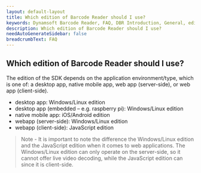 ```yaml
---
layout: default-layout
title: Which edition of Barcode Reader should I use?
keywords: Dynamsoft Barcode Reader, FAQ, DBR Introduction, General, editions
description: Which edition of Barcode Reader should I use?
needAutoGenerateSidebar: false
breadcrumbText: FAQ
---
```


## Which edition of Barcode Reader should I use?

The edition of the SDK depends on the application environment/type, which is one of: a desktop app, native mobile app, web app (server-side), or web app (client-side).

- desktop app: Windows/Linux edition
- desktop app (embedded – e.g. raspberry pi): Windows/Linux edition
- native mobile app: iOS/Android edition
- webapp (server-side): Windows/Linux edition
- webapp (client-side): JavaScript edition

> Note - It is important to note the difference the Windows/Linux edition and the JavaScript edition when it comes to web applications. The Windows/Linux edition can only operate on the server-side, so it cannot offer live video decoding, while the JavaScript edition can since it is client-side.
